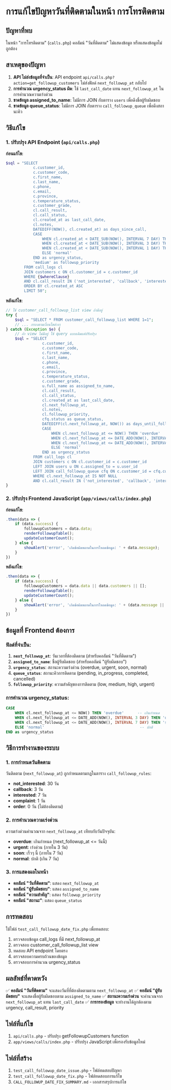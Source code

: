 # การแก้ไขปัญหาวันที่ติดตามในหน้า การโทรติดตาม

## ปัญหาที่พบ

ในหน้า "การโทรติดตาม" (`calls.php`) คอลัมน์ "วันที่ติดตาม" ไม่แสดงข้อมูล หรือแสดงข้อมูลไม่ถูกต้อง

## สาเหตุของปัญหา

1. **API ไม่ส่งข้อมูลที่จำเป็น**: API endpoint `api/calls.php?action=get_followup_customers` ไม่ส่งฟิลด์ `next_followup_at` กลับไป
2. **การคำนวณ urgency_status ผิด**: ใช้ `last_call_date` แทน `next_followup_at` ในการคำนวณความเร่งด่วน
3. **ขาดข้อมูล assigned_to_name**: ไม่มีการ JOIN กับตาราง `users` เพื่อดึงชื่อผู้รับผิดชอบ
4. **ขาดข้อมูล queue_status**: ไม่มีการ JOIN กับตาราง `call_followup_queue` เพื่อดึงสถานะคิว

## วิธีแก้ไข

### 1. ปรับปรุง API Endpoint (`api/calls.php`)

**ก่อนแก้ไข:**
```php
$sql = "SELECT 
            c.customer_id,
            c.customer_code,
            c.first_name,
            c.last_name,
            c.phone,
            c.email,
            c.province,
            c.temperature_status,
            c.customer_grade,
            cl.call_result,
            cl.call_status,
            cl.created_at as last_call_date,
            cl.notes,
            DATEDIFF(NOW(), cl.created_at) as days_since_call,
            CASE 
                WHEN cl.created_at < DATE_SUB(NOW(), INTERVAL 7 DAY) THEN 'overdue'
                WHEN cl.created_at < DATE_SUB(NOW(), INTERVAL 3 DAY) THEN 'urgent'
                WHEN cl.created_at < DATE_SUB(NOW(), INTERVAL 1 DAY) THEN 'soon'
                ELSE 'normal'
            END as urgency_status,
            'medium' as followup_priority
        FROM call_logs cl
        JOIN customers c ON cl.customer_id = c.customer_id
        WHERE {$whereClause}
        AND cl.call_result IN ('not_interested', 'callback', 'interested')
        ORDER BY cl.created_at ASC
        LIMIT 50";
```

**หลังแก้ไข:**
```php
// ใช้ customer_call_followup_list view ถ้ามีอยู่
try {
    $sql = "SELECT * FROM customer_call_followup_list WHERE 1=1";
    // ... กรองตามเงื่อนไขต่างๆ
} catch (Exception $e) {
    // ถ้า view ไม่มีอยู่ ใช้ query แบบเดิมแต่ปรับปรุง
    $sql = "SELECT 
                c.customer_id,
                c.customer_code,
                c.first_name,
                c.last_name,
                c.phone,
                c.email,
                c.province,
                c.temperature_status,
                c.customer_grade,
                u.full_name as assigned_to_name,
                cl.call_result,
                cl.call_status,
                cl.created_at as last_call_date,
                cl.next_followup_at,
                cl.notes,
                cl.followup_priority,
                cfq.status as queue_status,
                DATEDIFF(cl.next_followup_at, NOW()) as days_until_followup,
                CASE 
                    WHEN cl.next_followup_at <= NOW() THEN 'overdue'
                    WHEN cl.next_followup_at <= DATE_ADD(NOW(), INTERVAL 3 DAY) THEN 'urgent'
                    WHEN cl.next_followup_at <= DATE_ADD(NOW(), INTERVAL 7 DAY) THEN 'soon'
                    ELSE 'normal'
                END as urgency_status
            FROM call_logs cl
            JOIN customers c ON cl.customer_id = c.customer_id
            LEFT JOIN users u ON c.assigned_to = u.user_id
            LEFT JOIN call_followup_queue cfq ON c.customer_id = cfq.customer_id AND cfq.status = 'pending'
            WHERE cl.next_followup_at IS NOT NULL
            AND cl.call_result IN ('not_interested', 'callback', 'interested', 'complaint')";
}
```

### 2. ปรับปรุง Frontend JavaScript (`app/views/calls/index.php`)

**ก่อนแก้ไข:**
```javascript
.then(data => {
    if (data.success) {
        followupCustomers = data.data;
        renderFollowupTable();
        updateCustomerCount();
    } else {
        showAlert('error', 'เกิดข้อผิดพลาดในการโหลดข้อมูล: ' + data.message);
    }
})
```

**หลังแก้ไข:**
```javascript
.then(data => {
    if (data.success) {
        followupCustomers = data.data || data.customers || [];
        renderFollowupTable();
        updateCustomerCount();
    } else {
        showAlert('error', 'เกิดข้อผิดพลาดในการโหลดข้อมูล: ' + (data.message || data.error));
    }
})
```

## ข้อมูลที่ Frontend ต้องการ

### ฟิลด์ที่จำเป็น:
1. **`next_followup_at`**: วันเวลาที่ต้องติดตาม (สำหรับคอลัมน์ "วันที่ติดตาม")
2. **`assigned_to_name`**: ชื่อผู้รับผิดชอบ (สำหรับคอลัมน์ "ผู้รับผิดชอบ")
3. **`urgency_status`**: สถานะความเร่งด่วน (overdue, urgent, soon, normal)
4. **`queue_status`**: สถานะคิวการติดตาม (pending, in_progress, completed, cancelled)
5. **`followup_priority`**: ความสำคัญของการติดตาม (low, medium, high, urgent)

### การคำนวณ urgency_status:
```sql
CASE 
    WHEN cl.next_followup_at <= NOW() THEN 'overdue'      -- เกินกำหนด
    WHEN cl.next_followup_at <= DATE_ADD(NOW(), INTERVAL 3 DAY) THEN 'urgent'  -- เร่งด่วน (3 วัน)
    WHEN cl.next_followup_at <= DATE_ADD(NOW(), INTERVAL 7 DAY) THEN 'soon'    -- เร็วๆ นี้ (7 วัน)
    ELSE 'normal'                                          -- ปกติ
END as urgency_status
```

## วิธีการทำงานของระบบ

### 1. การกำหนดวันติดตาม
วันติดตาม (`next_followup_at`) ถูกกำหนดตามกฎในตาราง `call_followup_rules`:

- **not_interested**: 30 วัน
- **callback**: 3 วัน  
- **interested**: 7 วัน
- **complaint**: 1 วัน
- **order**: 0 วัน (ไม่ต้องติดตาม)

### 2. การคำนวณความเร่งด่วน
ความเร่งด่วนคำนวณจาก `next_followup_at` เทียบกับวันปัจจุบัน:

- **overdue**: เกินกำหนด (next_followup_at <= วันนี้)
- **urgent**: เร่งด่วน (ภายใน 3 วัน)
- **soon**: เร็วๆ นี้ (ภายใน 7 วัน)
- **normal**: ปกติ (เกิน 7 วัน)

### 3. การแสดงผลในหน้า
- **คอลัมน์ "วันที่ติดตาม"**: แสดง `next_followup_at`
- **คอลัมน์ "ผู้รับผิดชอบ"**: แสดง `assigned_to_name`
- **คอลัมน์ "ความสำคัญ"**: แสดง `followup_priority`
- **คอลัมน์ "สถานะ"**: แสดง `queue_status`

## การทดสอบ

ใช้ไฟล์ `test_call_followup_date_fix.php` เพื่อทดสอบ:

1. ตรวจสอบข้อมูล call_logs ที่มี next_followup_at
2. ตรวจสอบ customer_call_followup_list view
3. ทดสอบ API endpoint โดยตรง
4. ตรวจสอบความครบถ้วนของข้อมูล
5. ตรวจสอบการคำนวณ urgency_status

## ผลลัพธ์ที่คาดหวัง

✅ **คอลัมน์ "วันที่ติดตาม"** จะแสดงวันที่ที่ต้องติดตามตาม `next_followup_at`
✅ **คอลัมน์ "ผู้รับผิดชอบ"** จะแสดงชื่อผู้รับผิดชอบตาม `assigned_to_name`
✅ **สถานะความเร่งด่วน** จะคำนวณจาก `next_followup_at` แทน `last_call_date`
✅ **การกรองข้อมูล** จะทำงานได้ถูกต้องตาม urgency, call_result, priority

## ไฟล์ที่แก้ไข

1. `api/calls.php` - ปรับปรุง getFollowupCustomers function
2. `app/views/calls/index.php` - ปรับปรุง JavaScript เพื่อรองรับข้อมูลใหม่

## ไฟล์ที่สร้าง

1. `test_call_followup_date_issue.php` - ไฟล์ทดสอบปัญหา
2. `test_call_followup_date_fix.php` - ไฟล์ทดสอบการแก้ไข
3. `CALL_FOLLOWUP_DATE_FIX_SUMMARY.md` - เอกสารสรุปการแก้ไข
